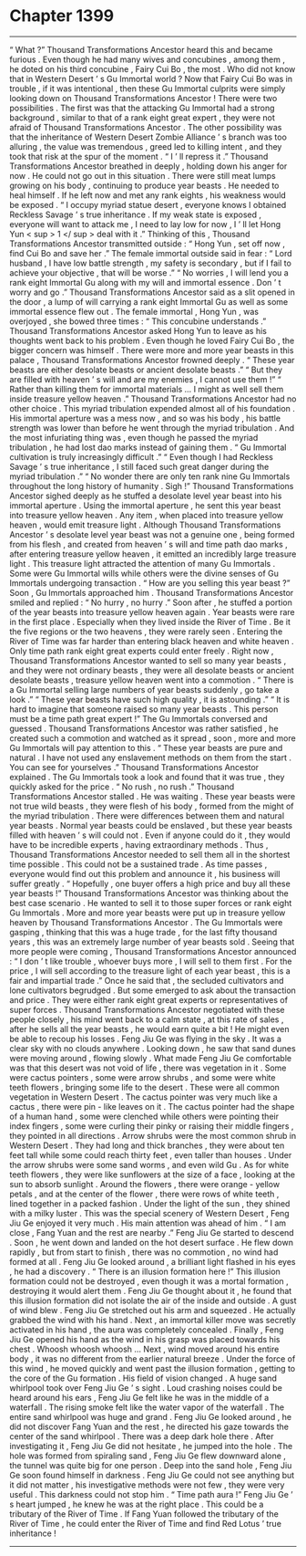 
# Chapter 1399


---

“ What ?”
Thousand Transformations Ancestor heard this and became furious .
Even though he had many wives and concubines , among them , he doted on his third concubine , Fairy Cui Bo , the most .
Who did not know that in Western Desert ’ s Gu Immortal world ?
Now that Fairy Cui Bo was in trouble , if it was intentional , then these Gu Immortal culprits were simply looking down on Thousand Transformations Ancestor !
There were two possibilities .
The first was that the attacking Gu Immortal had a strong background , similar to that of a rank eight great expert , they were not afraid of Thousand Transformations Ancestor .
The other possibility was that the inheritance of Western Desert Zombie Alliance ’ s branch was too alluring , the value was tremendous , greed led to killing intent , and they took that risk at the spur of the moment .
“ I ’ ll repress it .” Thousand Transformations Ancestor breathed in deeply , holding down his anger for now .
He could not go out in this situation .
There were still meat lumps growing on his body , continuing to produce year beasts .
He needed to heal himself .
If he left now and met any rank eights , his weakness would be exposed .
“ I occupy myriad statue desert , everyone knows I obtained Reckless Savage ’ s true inheritance . If my weak state is exposed , everyone will want to attack me , I need to lay low for now , I ’ ll let Hong Yun < sup > 1 </ sup > deal with it .”
Thinking of this , Thousand Transformations Ancestor transmitted outside : “ Hong Yun , set off now , find Cui Bo and save her .”
The female immortal outside said in fear : “ Lord husband , I have low battle strength , my safety is secondary , but if I fail to achieve your objective , that will be worse .”
“ No worries , I will lend you a rank eight Immortal Gu along with my will and immortal essence . Don ’ t worry and go .” Thousand Transformations Ancestor said as a slit opened in the door , a lump of will carrying a rank eight Immortal Gu as well as some immortal essence flew out .
The female immortal , Hong Yun , was overjoyed , she bowed three times : “ This concubine understands .”
Thousand Transformations Ancestor asked Hong Yun to leave as his thoughts went back to his problem .
Even though he loved Fairy Cui Bo , the bigger concern was himself . There were more and more year beasts in this palace , Thousand Transformations Ancestor frowned deeply .
“ These year beasts are either desolate beasts or ancient desolate beasts .”
“ But they are filled with heaven ’ s will and are my enemies , I cannot use them !”
“ Rather than killing them for immortal materials … I might as well sell them inside treasure yellow heaven .”
Thousand Transformations Ancestor had no other choice .
This myriad tribulation expended almost all of his foundation . His immortal aperture was a mess now , and so was his body , his battle strength was lower than before he went through the myriad tribulation .
And the most infuriating thing was , even though he passed the myriad tribulation , he had lost dao marks instead of gaining them .
“ Gu Immortal cultivation is truly increasingly difficult .”
“ Even though I had Reckless Savage ’ s true inheritance , I still faced such great danger during the myriad tribulation .”
“ No wonder there are only ten rank nine Gu Immortals throughout the long history of humanity . Sigh !”
Thousand Transformations Ancestor sighed deeply as he stuffed a desolate level year beast into his immortal aperture .
Using the immortal aperture , he sent this year beast into treasure yellow heaven .
Any item , when placed into treasure yellow heaven , would emit treasure light .
Although Thousand Transformations Ancestor ’ s desolate level year beast was not a genuine one , being formed from his flesh , and created from heaven ’ s will and time path dao marks , after entering treasure yellow heaven , it emitted an incredibly large treasure light .
This treasure light attracted the attention of many Gu Immortals .
Some were Gu Immortal wills while others were the divine senses of Gu Immortals undergoing transaction .
“ How are you selling this year beast ?” Soon , Gu Immortals approached him .
Thousand Transformations Ancestor smiled and replied : “ No hurry , no hurry .”
Soon after , he stuffed a portion of the year beasts into treasure yellow heaven again .
Year beasts were rare in the first place . Especially when they lived inside the River of Time . Be it the five regions or the two heavens , they were rarely seen . Entering the River of Time was far harder than entering black heaven and white heaven . Only time path rank eight great experts could enter freely .
Right now , Thousand Transformations Ancestor wanted to sell so many year beasts , and they were not ordinary beasts , they were all desolate beasts or ancient desolate beasts , treasure yellow heaven went into a commotion .
“ There is a Gu Immortal selling large numbers of year beasts suddenly , go take a look .”
“ These year beasts have such high quality , it is astounding .”
“ It is hard to imagine that someone raised so many year beasts . This person must be a time path great expert !”
The Gu Immortals conversed and guessed .
Thousand Transformations Ancestor was rather satisfied , he created such a commotion and watched as it spread , soon , more and more Gu Immortals will pay attention to this .
“ These year beasts are pure and natural . I have not used any enslavement methods on them from the start . You can see for yourselves .” Thousand Transformations Ancestor explained .
The Gu Immortals took a look and found that it was true , they quickly asked for the price .
“ No rush , no rush .” Thousand Transformations Ancestor stalled .
He was waiting .
These year beasts were not true wild beasts , they were flesh of his body , formed from the might of the myriad tribulation . There were differences between them and natural year beasts .
Normal year beasts could be enslaved , but these year beasts filled with heaven ’ s will could not . Even if anyone could do it , they would have to be incredible experts , having extraordinary methods .
Thus , Thousand Transformations Ancestor needed to sell them all in the shortest time possible .
This could not be a sustained trade .
As time passes , everyone would find out this problem and announce it , his business will suffer greatly .
“ Hopefully , one buyer offers a high price and buy all these year beasts !” Thousand Transformations Ancestor was thinking about the best case scenario .
He wanted to sell it to those super forces or rank eight Gu Immortals .
More and more year beasts were put up in treasure yellow heaven by Thousand Transformations Ancestor .
The Gu Immortals were gasping , thinking that this was a huge trade , for the last fifty thousand years , this was an extremely large number of year beasts sold .
Seeing that more people were coming , Thousand Transformations Ancestor announced : “ I don ’ t like trouble , whoever buys more , I will sell to them first . For the price , I will sell according to the treasure light of each year beast , this is a fair and impartial trade .”
Once he said that , the secluded cultivators and lone cultivators begrudged .
But some emerged to ask about the transaction and price .
They were either rank eight great experts or representatives of super forces .
Thousand Transformations Ancestor negotiated with these people closely , his mind went back to a calm state , at this rate of sales , after he sells all the year beasts , he would earn quite a bit !
He might even be able to recoup his losses .
Feng Jiu Ge was flying in the sky .
It was a clear sky with no clouds anywhere .
Looking down , he saw that sand dunes were moving around , flowing slowly . What made Feng Jiu Ge comfortable was that this desert was not void of life , there was vegetation in it .
Some were cactus pointers , some were arrow shrubs , and some were white teeth flowers , bringing some life to the desert .
These were all common vegetation in Western Desert .
The cactus pointer was very much like a cactus , there were pin - like leaves on it . The cactus pointer had the shape of a human hand , some were clenched while others were pointing their index fingers , some were curling their pinky or raising their middle fingers , they pointed in all directions .
Arrow shrubs were the most common shrub in Western Desert . They had long and thick branches , they were about ten feet tall while some could reach thirty feet , even taller than houses . Under the arrow shrubs were some sand worms , and even wild Gu .
As for white teeth flowers , they were like sunflowers at the size of a face , looking at the sun to absorb sunlight . Around the flowers , there were orange - yellow petals , and at the center of the flower , there were rows of white teeth , lined together in a packed fashion . Under the light of the sun , they shined with a milky luster .
This was the special scenery of Western Desert , Feng Jiu Ge enjoyed it very much .
His main attention was ahead of him .
“ I am close , Fang Yuan and the rest are nearby .” Feng Jiu Ge started to descend .
Soon , he went down and landed on the hot desert surface .
He flew down rapidly , but from start to finish , there was no commotion , no wind had formed at all .
Feng Jiu Ge looked around , a brilliant light flashed in his eyes , he had a discovery .
“ There is an illusion formation here !”
This illusion formation could not be destroyed , even though it was a mortal formation , destroying it would alert them .
Feng Jiu Ge thought about it , he found that this illusion formation did not isolate the air of the inside and outside .
A gust of wind blew .
Feng Jiu Ge stretched out his arm and squeezed .
He actually grabbed the wind with his hand .
Next , an immortal killer move was secretly activated in his hand , the aura was completely concealed .
Finally , Feng Jiu Ge opened his hand as the wind in his grasp was placed towards his chest .
Whoosh whoosh whoosh …
Next , wind moved around his entire body , it was no different from the earlier natural breeze .
Under the force of this wind , he moved quickly and went past the illusion formation , getting to the core of the Gu formation .
His field of vision changed .
A huge sand whirlpool took over Feng Jiu Ge ’ s sight .
Loud crashing noises could be heard around his ears , Feng Jiu Ge felt like he was in the middle of a waterfall .
The rising smoke felt like the water vapor of the waterfall .
The entire sand whirlpool was huge and grand .
Feng Jiu Ge looked around , he did not discover Fang Yuan and the rest , he directed his gaze towards the center of the sand whirlpool .
There was a deep dark hole there .
After investigating it , Feng Jiu Ge did not hesitate , he jumped into the hole .
The hole was formed from spiraling sand , Feng Jiu Ge flew downward alone , the tunnel was quite big for one person .
Deep into the sand hole , Feng Jiu Ge soon found himself in darkness .
Feng Jiu Ge could not see anything but it did not matter , his investigative methods were not few , they were very useful .
This darkness could not stop him .
“ Time path aura !” Feng Jiu Ge ’ s heart jumped , he knew he was at the right place .
This could be a tributary of the River of Time . If Fang Yuan followed the tributary of the River of Time , he could enter the River of Time and find Red Lotus ’ true inheritance !

---

